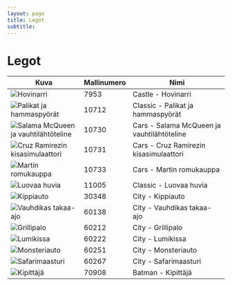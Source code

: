 ```yaml
---
layout: page
title: Legot
subtitle:
---
```


# Legot

| Kuva                                                                                                                      | Mallinumero | Nimi                                       |
|---------------------------------------------------------------------------------------------------------------------------|-------------|--------------------------------------------|
| <img style="max-width:200px;max-height:200px;" alt="Hovinarri" src="../images/legot/7953.jpg">                            | 7953        | Castle - Hovinarri                         |
| <img style="max-width:200px;max-height:200px;" alt="Palikat ja hammaspyörät" src="../images/legot/10712.png">             | 10712       | Classic - Palikat ja hammaspyörät          |
| <img style="max-width:200px;max-height:200px;" alt="Salama McQueen ja vauhtilähtöteline" src="../images/legot/10730.jpg"> | 10730       | Cars - Salama McQueen ja vauhtilähtöteline |
| <img style="max-width:200px;max-height:200px;" alt="Cruz Ramirezin kisasimulaattori" src="../images/legot/10731.jpg">     | 10731       | Cars - Cruz Ramirezin kisasimulaattori     |
| <img style="max-width:200px;max-height:200px;" alt="Martin romukauppa" src="../images/legot/10733.jpg">                   | 10733       | Cars - Martin romukauppa                   |
| <img style="max-width:200px;max-height:200px;" alt="Luovaa huvia" src="../images/legot/11005.jpg">                        | 11005       | Classic - Luovaa huvia                     |
| <img style="max-width:200px;max-height:200px;" alt="Kippiauto" src="../images/legot/30348.jpg">                           | 30348       | City - Kippiauto                           |
| <img style="max-width:200px;max-height:200px;" alt="Vauhdikas takaa-ajo" src="../images/legot/60138.jpg">                 | 60138       | City - Vauhdikas takaa-ajo                 |
| <img style="max-width:200px;max-height:200px;" alt="Grillipalo" src="../images/legot/60212.jpg">                          | 60212       | City - Grillipalo                          |
| <img style="max-width:200px;max-height:200px;" alt="Lumikissa" src="../images/legot/60222.jpg">                           | 60222       | City - Lumikissa                           |
| <img style="max-width:200px;max-height:200px;" alt="Monsteriauto" src="../images/legot/60251.jpg">                        | 60251       | City - Monsteriauto                        |
| <img style="max-width:200px;max-height:200px;" alt="Safarimaasturi" src="../images/legot/60267.jpg">                      | 60267       | City - Safarimaasturi                      |
| <img style="max-width:200px;max-height:200px;" alt="Kipittäjä" src="../images/legot/70908.jpg">                           | 70908       | Batman - Kipittäjä                         |